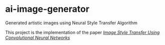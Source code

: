 # ai-image-generator
Generated artistic images using Neural Style Transfer Algorithm

This project is the implementation of the paper [_Image Style Transfer Using Convolutional Neural Networks_](https://www.cv-foundation.org/openaccess/content_cvpr_2016/papers/Gatys_Image_Style_Transfer_CVPR_2016_paper.pdf)
